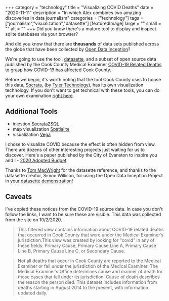 +++
category = "technology"
title = "Visualizing COVID Deaths"
date = "2020-11-11"
description = "In which Alex combines two amazing discoveries in data journalism"
categories = ["technology"]
tags = ["journalism","visualization","datasette"]
[featuredImage]
  large = ""
  small = ""
  alt   = ""
+++
Did you know there's a mature tool to display and inspect sqlite databases via your browser?

And did you know that there are **thousands** of data sets published across the globe that have been collected by [Open Data Inception](https://opendatainception.io/)?

We're going to use the tool, [datasette](https://github.com/simonw/datasette), and a subset of open source data published by the Cook County Medical Examiner [COVID-19 Related Deaths](https://datacatalog.cookcountyil.gov/Public-Safety/Medical-Examiner-Case-Archive-COVID-19-Related-Dea/3trz-enys) to grasp how COVID-19 has affected Cook County.

Before we begin, it's worth noting that the tool Cook County uses to house this data, [Socrata](https://dev.socrata.com/), (by [Tyler Technology](https://www.tylertech.com/Platform-Technologies.html)), has its own visualization technology. If you don't want to get technical with these tools, you can do your own examination [right here](https://datacatalog.cookcountyil.gov/d/3trz-enys/visualization).

## Additional Tools

- injestion [Socrata2SQL](https://docs.datasette.io/en/stable/ecosystem.html#socrata2sql)
- map visualization [Spatialite](https://docs.datasette.io/en/stable/spatialite.html)
- visualization [Vega](https://docs.datasette.io/en/stable/ecosystem.html#datasette-vega)

I chose to visualize COVID because the effect is often hidden from view. There are dozens of other interesting projects just waiting for us to discover. Here's a paper published by the City of Evanston to inspire you and I - [2020 Adopted Budget](https://data.cityofevanston.org/stories/s/tu52-urjb).

Thanks to [Tom MacWright](https://macwright.com/2020/10/01/recently.html) for the datasette reference, and thanks to the datasette creator, Simon Willison, for using the Open Data Inception Project in your [datasette demonstration](https://www.youtube.com/watch?v=pTr1uLQTJNE)!

## Caveats

I've copied these notices from the COVID-19 source data. In case you don't follow the links, I want to be sure these are visible. This data was collected from the site on 10/2/2020.

> This filtered view contains information about COVID-19 related deaths that occurred in Cook County that were under the Medical Examiner’s jurisdiction.This view was created by looking for "covid" in any of these fields: Primary Cause, Primary Cause Line A, Primary Cause Line B, Primary Cause Line C, or Secondary Cause.

> Not all deaths that occur in Cook County are reported to the Medical Examiner or fall under the jurisdiction of the Medical Examiner. The Medical Examiner’s Office determines cause and manner of death for those cases that fall under its jurisdiction. Cause of death describes the reason the person died. This dataset includes information from deaths starting in August 2014 to the present, with information updated daily.
